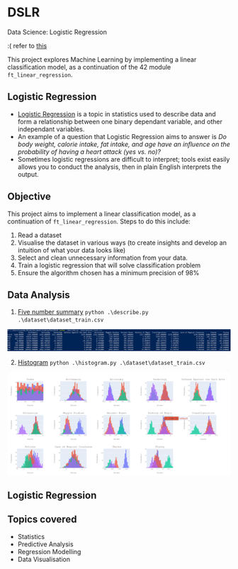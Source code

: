 # DSLR
Data Science: Logistic Regression

:( refer to [this](https://github.com/luyandamncube/ft_linear_regression)

This project explores Machine Learning by implementing a linear classification model, as a continuation of the 42 module `ft_linear_regression`.

## Logistic Regression
* [Logistic Regression](https://www.statisticssolutions.com/what-is-logistic-regression/) is a topic in statistics used to describe data and form a relationship between one binary dependant variable, and other independant variables.
* An example of a question that Logistic Regression aims to answer is *Do body weight, calorie intake, fat intake, and age have an influence on the probability of having a heart attack (yes vs. no)?*
* Sometimes logistic regressions are difficult to interpret; tools exist easily allows you to conduct the analysis, then in plain English interprets the output.

## Objective
This project aims to implement a linear classification model, as a continuation of `ft_linear_regression`. Steps to do this include:
1. Read a dataset
2. Visualise the dataset in various ways (to create insights and develop an intuition of what your data looks like)
3. Select and clean unnecessary information from your data.
4. Train a logistic regression that will solve classification problem
5. Ensure the algorithm chosen has a minimum precision of 98%

## Data Analysis
1. [Five number summary](https://en.wikipedia.org/wiki/Five-number_summary)
`python .\describe.py .\dataset\dataset_train.csv`
<p align="center">
  <img src="resources/Screenshot_109.png"/>
</p>

2. [Histogram](https://statisticsbyjim.com/basics/histograms/)
`python .\histogram.py .\dataset\dataset_train.csv`
<p align="center">
  <img src="resources/Screenshot_108.png"/>
</p>

## Logistic Regression

## Topics covered
* Statistics
* Predictive Analysis
* Regression Modelling
* Data Visualisation


